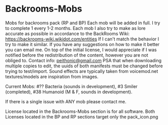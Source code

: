 # Backrooms-Mobs
Mobs for backrooms pack (RP and BP)
Each mob will be added in full. I try to complete 1 every 1-2 months. Each mob I also try to make as lore accurate as possible in accordance to the BackRooms Wiki: https://backrooms-wiki.wikidot.com/entities
If I can't match the behavior I try to make it similar. If you have any suggestions on how to make it better you can email me. 
On top of the initial license, I would appreciate if I was notified before the redistribution of the content, however you are not obliged to.
Contact info: peithonic@gmail.com
PSA that when downloading multiple copies to edit, the uuids of both manifests must be changed before trying to test/import.
Sound effects are typically taken from voicemod.net textures/models are inspiration from images. 

Current Mobs:
#?? Bacteria (sounds in development), 
#3 Smiler (completed),
#38 Humanoid (M & F, sounds in development).

If there is a single issue with ANY mob please contact me.

License located in the Backrooms-Mobs section is for all software.
Both Licenses located in the BP and RP sections target only the pack_icon.png
